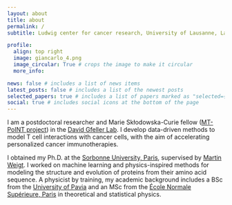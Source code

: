 ```yaml
---
layout: about
title: about
permalink: /
subtitle: Ludwig center for cancer research, University of Lausanne, Lausanne, Switzerland

profile:
  align: top right
  image: giancarlo_4.png
  image_circular: True # crops the image to make it circular
  more_info:

news: false # includes a list of news items
latest_posts: false # includes a list of the newest posts
selected_papers: true # includes a list of papers marked as "selected={true}"
social: true # includes social icons at the bottom of the page
---
```


I am a postdoctoral researcher and Marie Sk&#322;odowska-Curie fellow ([MT-PoINT project](https://cordis.europa.eu/project/id/101027973)) in the [David Gfeller Lab](https://gfellerlab.org/). I develop data-driven methods to model T cell interactions with cancer cells, with the aim of accelerating personalized cancer immunotherapies. 

I obtained my Ph.D. at the [Sorbonne University, Paris](http://www.lcqb.upmc.fr/), supervised by [Martin Weigt](https://scholar.google.com/citations?user=HU1K_zsAAAAJ). I worked on machine learning and physics-inspired methods for modeling the structure and evolution of proteins from their amino acid sequence. A physicist by training, my academic background includes a BSc from the [University of Pavia](https://web.unipv.it/) and an MSc from the [&#201;cole Normale Supérieure, Paris](https://www.ens.psl.eu/) in theoretical and statistical physics.
